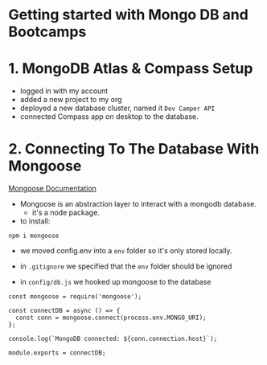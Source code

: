 # Getting started with Mongo DB and Bootcamps

# 1. MongoDB Atlas & Compass Setup
- logged in with my account
- added a new project to my org
- deployed a new database cluster, named it `Dev Camper API`
- connected Compass app on desktop to the database.

# 2. Connecting To The Database With Mongoose
[Mongoose Documentation](https://mongoosejs.com/docs/guide.html)

- Mongoose is an abstraction layer to interact with a mongodb database.
  - it's a node package.
- to install:
``` JS Terminal
npm i mongoose
```
- we moved config.env into a `env` folder so it's only stored locally. 
- in `.gitignore` we specified that the `env` folder should be ignored

- in `config/db.js` we hooked up mongoose to the database
``` JS db.js
const mongoose = require('mongoose');

const connectDB = async () => {
  const conn = mongoose.connect(process.env.MONGO_URI);
};

console.log(`MongoDB connected: ${conn.connection.host}`);

module.exports = connectDB;
```


